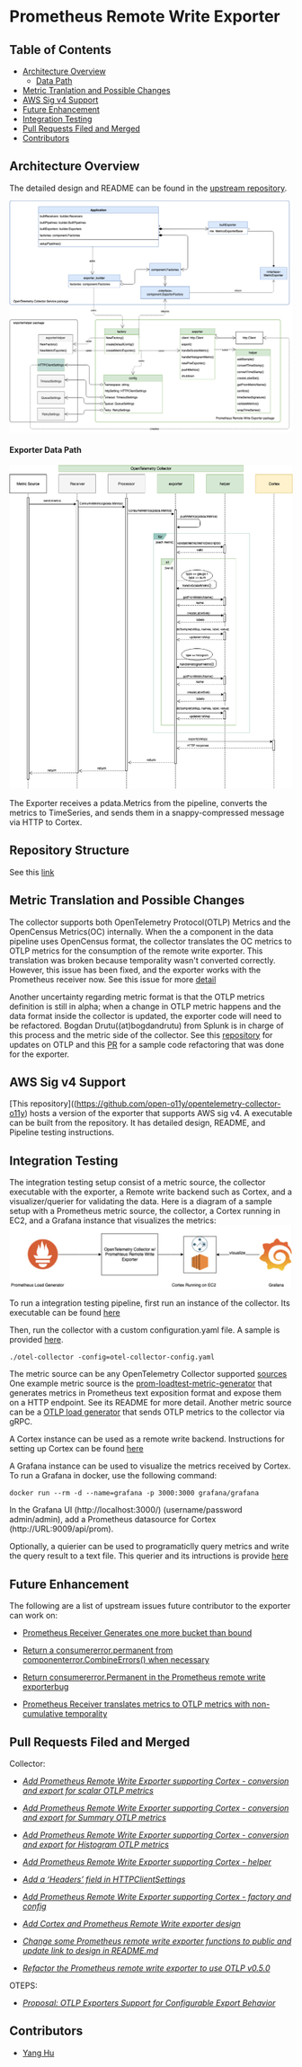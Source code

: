 # Prometheus Remote Write Exporter

## Table of Contents

- [Architecture Overview](#architecture-overview)
  - [Data Path](#data-path)
- [Metric Tranlation and Possible Changes](#metric-translation-and-possible-changes)
- [AWS Sig v4 Support](#aws-sig-v4-support)
- [Future Enhancement](#future-enhancement)
- [Integration Testing](#integration-testing)
- [Pull Requests Filed and Merged](#pull-requests-filed-and-merged)
- [Contributors](#contributors)

## Architecture Overview

The detailed design and README can be found in the [upstream repository](https://github.com/open-telemetry/opentelemetry-collector/tree/master/exporter/prometheusremotewriteexporter). 

![Exporter UML Diagram](./img/exporter-uml.png)

#### Exporter Data Path

![exporter-data-pipeline Pipeline](./img/exporter-sequence.png)

The Exporter receives a pdata.Metrics from the pipeline, converts the metrics to
TimeSeries, and sends them in a snappy-compressed message via HTTP to Cortex.

## Repository Structure
See this [link](https://github.com/open-telemetry/opentelemetry-collector/tree/master/exporter/prometheusremotewriteexporter)

## Metric Translation and Possible Changes
The collector supports both OpenTelemetry Protocol(OTLP) Metrics and the OpenCensus Metrics(OC) internally. When the a component in the data pipeline uses OpenCensus format, the collector
translates the OC metrics to OTLP metrics for the consumption of the remote write exporter. This translation was broken because temporality wasn't converted correctly. However, this issue has
been fixed, and the exporter works with the Prometheus receiver now. See this issue for more [detail]((https://github.com/open-telemetry/opentelemetry-collector/issues/1541))

Another uncertainty regarding metric format is that the OTLP metrics definition is still in alpha; when a change in OTLP metric happens and the data format inside the collector is updated,
the exporter code will need to be refactored. Bogdan Drutu((at)bogdandrutu) from Splunk is in charge of this process and the metric side of the
collector. See this [repository](https://github.com/open-telemetry/opentelemetry-proto) for updates on OTLP and this [PR](https://github.com/open-telemetry/opentelemetry-collector/pull/1708) for a sample code refactoring that was done for the exporter.
## AWS Sig v4 Support 

[This repository]((https://github.com/open-o11y/opentelemetry-collector-o11y) hosts a version of the exporter that supports AWS sig v4. A executable can be built from the repository.
It has detailed design, README, and Pipeline testing instructions.  

## Integration Testing
The integration testing setup consist of a metric source, the collector executable with the exporter, a Remote write backend such as Cortex, and a visualizer/querier for validating the data.
Here is a diagram of a sample setup with a Prometheus metric source, the collector, a Cortex running in EC2, and a Grafana instance that visualizes the metrics:
![Pipeline](./img/pipeline.png)

To run a integration testing pipeline, first run an instance of the collector. Its executable can be found [here](https://github.com/open-telemetry/opentelemetry-collector/releases) 

Then, run the collector with a custom configuration.yaml file. A sample is provided [here](promtest/otel-collector-config.yaml).
```
./otel-collector -config=otel-collector-config.yaml
```

The metric source can be any OpenTelemetry Collector supported [sources](https://github.com/open-telemetry/opentelemetry-collector/tree/master/receiver)
One example metric source is the [prom-loadtest-metric-generator](https://github.com/alphagov/prom-loadtest-metrics-generator) that generates metrics in Prometheus text exposition format 
and expose them on a HTTP endpoint. See its README for more detail. Another metric source can be a [OTLP load generator](./test)
that sends OTLP metrics to the collector via gRPC. 

A Cortex instance can be used as a remote write backend. Instructions for setting up Cortex can be found [here](https://cortexmetrics.io/docs/getting-started/getting-started-chunks-storage/)

A Grafana instance can be used to visualize the metrics received by Cortex. To run a Grafana in docker, use the following command:
```
docker run --rm -d --name=grafana -p 3000:3000 grafana/grafana
```

In the Grafana UI (http://localhost:3000/) (username/password admin/admin), add a Prometheus datasource for Cortex (http://URL:9009/api/prom).

Optionally, a quierier can be used to programaticlly query metrics and write the query result to a text file. This querier 
and its intructions is provide [here](./test)


## Future Enhancement
The following are a list of upstream issues future contributor to the exporter can work on:

- [Prometheus Receiver Generates one more bucket than bound](https://github.com/open-telemetry/opentelemetry-collector/issues/1737)

- [Return a consumererror.permanent from componenterror.CombineErrors() when necessary](https://github.com/open-telemetry/opentelemetry-collector/issues/1736)

- [Return consumererror.Permanent in the Prometheus remote write exporter](https://github.com/open-telemetry/opentelemetry-collector/issues/1733)[bug](https://github.com/open-telemetry/opentelemetry-collector/issues?q=is%3Aissue+is%3Aopen+label%3Abug)

- [Prometheus Receiver translates metrics to OTLP metrics with non-cumulative temporality](https://github.com/open-telemetry/opentelemetry-collector/issues/1541)

## Pull Requests Filed and Merged

Collector:
- [_Add Prometheus Remote Write Exporter supporting Cortex - conversion and export for scalar OTLP metrics_](https://github.com/open-telemetry/opentelemetry-collector/pull/1577)

- [_Add Prometheus Remote Write Exporter supporting Cortex - conversion and export for Summary OTLP metrics_](https://github.com/open-telemetry/opentelemetry-collector/pull/1649)

- [_Add Prometheus Remote Write Exporter supporting Cortex - conversion and export for Histogram OTLP metrics_](https://github.com/open-telemetry/opentelemetry-collector/pull/1643)

- [_Add Prometheus Remote Write Exporter supporting Cortex - helper_](https://github.com/open-telemetry/opentelemetry-collector/pull/1555)

- [_Add a ‘Headers’ field in HTTPClientSettings_](https://github.com/open-telemetry/opentelemetry-collector/pull/1552)

- [_Add Prometheus Remote Write Exporter supporting Cortex - factory and config_](https://github.com/open-telemetry/opentelemetry-collector/pull/1544)

- [_Add Cortex and Prometheus Remote Write exporter design_](https://github.com/open-telemetry/opentelemetry-collector/pull/1464)

- [_Change some Prometheus remote write exporter functions to public and update link to design in README.md_](https://github.com/open-telemetry/opentelemetry-collector/pull/1702)

- [_Refactor the Prometheus remote write exporter to use OTLP v0.5.0_](https://github.com/open-telemetry/opentelemetry-collector/pull/1708) 

OTEPS:
- [_Proposal: OTLP Exporters Support for Configurable Export Behavior_](https://github.com/open-telemetry/oteps/pull/131)

## Contributors

- [Yang Hu](https://github.com/huyan0)
